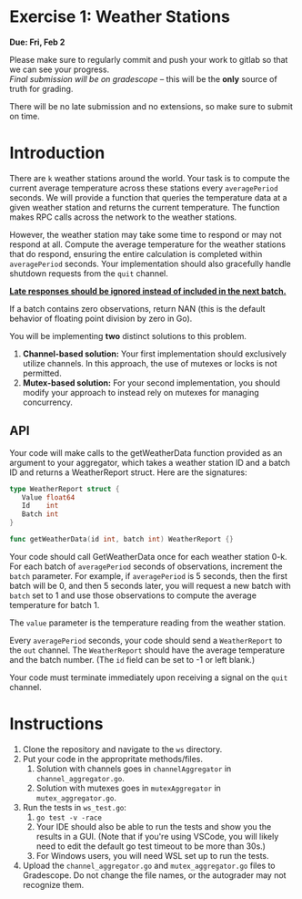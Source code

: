 # Exercise 1: Weather Stations

**Due: Fri, Feb 2**

Please make sure to regularly commit and push your work to gitlab so that we can see your progress.  
_Final submission will be on gradescope_ – this will be the **only** source of truth for grading.

There will be no late submission and no extensions, so make sure to submit on time.

# Introduction

There are `k` weather stations around the world. Your task is to compute the current average temperature across these stations every `averagePeriod` seconds. We will provide a function that queries the temperature data at a given weather station and returns the current temperature. The function makes RPC calls across the network to the weather stations.

However, the weather station may take some time to respond or may not respond at all. Compute the average temperature for the weather stations that do respond, ensuring the entire calculation is completed within `averagePeriod` seconds. Your implementation should also gracefully handle shutdown requests from the `quit` channel.

<u>**Late responses should be ignored instead of included in the next batch.**</u>

If a batch contains zero observations, return NAN (this is the default behavior of floating point division by zero in Go).

You will be implementing **two** distinct solutions to this problem.

1. **Channel-based solution:** Your first implementation should exclusively utilize channels. In this approach, the use of mutexes or locks is not permitted.
2. **Mutex-based solution:** For your second implementation, you should modify your approach to instead rely on mutexes for managing concurrency.

## API

Your code will make calls to the getWeatherData function provided as an argument to your aggregator, which takes a weather station ID and a batch ID and returns a WeatherReport struct. Here are the signatures:

```go
type WeatherReport struct {
   Value float64
   Id    int
   Batch int
}

func getWeatherData(id int, batch int) WeatherReport {}
```

Your code should call GetWeatherData once for each weather station 0-k. For each batch of `averagePeriod` seconds of observations, increment the `batch` parameter. For example, if `averagePeriod` is 5 seconds, then the first batch will be 0, and then 5 seconds later, you will request a new batch with `batch` set to 1 and use those observations to compute the average temperature for batch 1.

The `value` parameter is the temperature reading from the weather station.

Every `averagePeriod` seconds, your code should send a `WeatherReport` to the `out` channel. The `WeatherReport` should have the average temperature and the batch number. (The `id` field can be set to -1 or left blank.)

Your code must terminate immediately upon receiving a signal on the `quit` channel.

# Instructions

1. Clone the repository and navigate to the `ws` directory.
2. Put your code in the appropritate methods/files.
   1. Solution with channels goes in `channelAggregator` in `channel_aggregator.go`.
   2. Solution with mutexes goes in `mutexAggregator` in `mutex_aggregator.go`.
3. Run the tests in `ws_test.go`:
   1. `go test -v -race`
   2. Your IDE should also be able to run the tests and show you the results in a GUI. (Note that if you're using VSCode, you will likely need to edit the default go test timeout to be more than 30s.)
   3. For Windows users, you will need WSL set up to run the tests.
4. Upload the `channel_aggregator.go` and `mutex_aggregator.go` files to Gradescope. Do not change the file names, or the autograder may not recognize them.
